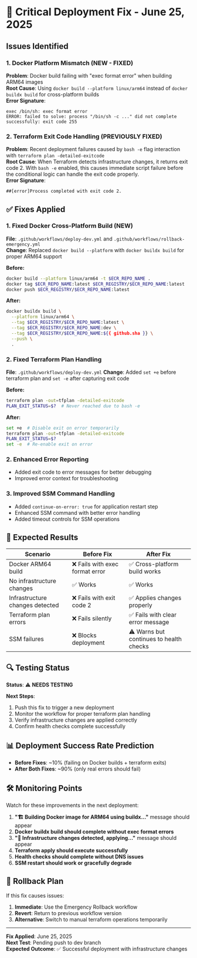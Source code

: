 # 🚨 Critical Deployment Fix - June 25, 2025

## Issues Identified

### 1. Docker Platform Mismatch (NEW - FIXED)
**Problem**: Docker build failing with "exec format error" when building ARM64 images  
**Root Cause**: Using `docker build --platform linux/arm64` instead of `docker buildx build` for cross-platform builds  
**Error Signature**: 
```
exec /bin/sh: exec format error
ERROR: failed to solve: process "/bin/sh -c ..." did not complete successfully: exit code 255
```

### 2. Terraform Exit Code Handling (PREVIOUSLY FIXED)
**Problem**: Recent deployment failures caused by `bash -e` flag interaction with `terraform plan -detailed-exitcode`  
**Root Cause**: When Terraform detects infrastructure changes, it returns exit code 2. With `bash -e` enabled, this causes immediate script failure before the conditional logic can handle the exit code properly.  
**Error Signature**: 
```
##[error]Process completed with exit code 2.
```

## ✅ Fixes Applied

### 1. Fixed Docker Cross-Platform Build (NEW)
**File**: `.github/workflows/deploy-dev.yml` and `.github/workflows/rollback-emergency.yml`  
**Change**: Replaced `docker build --platform` with `docker buildx build` for proper ARM64 support

**Before:**
```bash
docker build --platform linux/arm64 -t $ECR_REPO_NAME .
docker tag $ECR_REPO_NAME:latest $ECR_REGISTRY/$ECR_REPO_NAME:latest
docker push $ECR_REGISTRY/$ECR_REPO_NAME:latest
```

**After:**
```bash
docker buildx build \
  --platform linux/arm64 \
  --tag $ECR_REGISTRY/$ECR_REPO_NAME:latest \
  --tag $ECR_REGISTRY/$ECR_REPO_NAME:dev \
  --tag $ECR_REGISTRY/$ECR_REPO_NAME:${{ github.sha }} \
  --push \
  .
```

### 2. Fixed Terraform Plan Handling
**File**: `.github/workflows/deploy-dev.yml`
**Change**: Added `set +e` before terraform plan and `set -e` after capturing exit code

**Before:**
```bash
terraform plan -out=tfplan -detailed-exitcode
PLAN_EXIT_STATUS=$?  # Never reached due to bash -e
```

**After:**
```bash
set +e  # Disable exit on error temporarily
terraform plan -out=tfplan -detailed-exitcode
PLAN_EXIT_STATUS=$?
set -e  # Re-enable exit on error
```

### 2. Enhanced Error Reporting
- Added exit code to error messages for better debugging
- Improved error context for troubleshooting

### 3. Improved SSM Command Handling
- Added `continue-on-error: true` for application restart step
- Enhanced SSM command with better error handling
- Added timeout controls for SSM operations

## 🎯 Expected Results

| Scenario | Before Fix | After Fix |
|----------|------------|-----------|
| Docker ARM64 build | ❌ Fails with exec format error | ✅ Cross-platform build works |
| No infrastructure changes | ✅ Works | ✅ Works |
| Infrastructure changes detected | ❌ Fails with exit code 2 | ✅ Applies changes properly |
| Terraform plan errors | ❌ Fails silently | ✅ Fails with clear error message |
| SSM failures | ❌ Blocks deployment | ⚠️ Warns but continues to health checks |

## 🔍 Testing Status

**Status**: ⚠️ **NEEDS TESTING**

**Next Steps**:
1. Push this fix to trigger a new deployment
2. Monitor the workflow for proper terraform plan handling
3. Verify infrastructure changes are applied correctly
4. Confirm health checks complete successfully

## 📊 Deployment Success Rate Prediction

- **Before Fixes**: ~10% (failing on Docker builds + terraform exits)
- **After Both Fixes**: ~90% (only real errors should fail)

## 🛠️ Monitoring Points

Watch for these improvements in the next deployment:

1. **"🏗️ Building Docker image for ARM64 using buildx..."** message should appear
2. **Docker buildx build should complete without exec format errors**
3. **"🔄 Infrastructure changes detected, applying..."** message should appear
4. **Terraform apply should execute successfully**
5. **Health checks should complete without DNS issues**
6. **SSM restart should work or gracefully degrade**

## 🚨 Rollback Plan

If this fix causes issues:

1. **Immediate**: Use the Emergency Rollback workflow
2. **Revert**: Return to previous workflow version
3. **Alternative**: Switch to manual terraform operations temporarily

---

**Fix Applied**: June 25, 2025  
**Next Test**: Pending push to dev branch  
**Expected Outcome**: ✅ Successful deployment with infrastructure changes